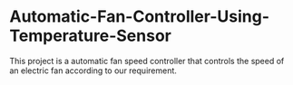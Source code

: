 # Automatic-Fan-Controller-Using-Temperature-Sensor
This project is a automatic fan speed controller that controls the speed of an electric fan according to our requirement.
